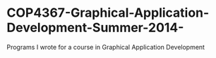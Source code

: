 # COP4367-Graphical-Application-Development-Summer-2014-
Programs I wrote for a course in Graphical Application Development
